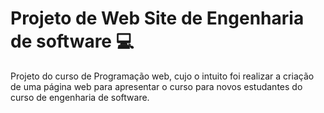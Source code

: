 # Projeto de Web Site de Engenharia de software :computer:

Projeto do curso de Programação web, cujo o intuito foi realizar a criação de uma página web para apresentar o curso para novos estudantes do curso de engenharia de software. 

